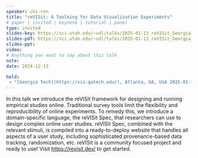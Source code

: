 ```yaml
---
speaker: chi-ren
title: "reVISit: A Toolking for Data Visualization Experiments"
# paper | invited | keynote | tutorial | panel
type: invited
slides-key: https://sci.utah.edu/~vdl/talks/2025-01-13_reVISit_Georgia_Tech.key
slides-pdf: https://sci.utah.edu/~vdl/talks/2025-01-13_reVISit_Georgia_Tech.pdf
slides-ppt: 
video:
# Anything you want to say about this talk
note:
date: 2024-12-13

held:
 - "[Georgia Tech](https://vis.gatech.edu/), Atlanta, GA, USA 2025-01-13."
---
```


In this talk we introduce the reVISit framework for designing and running empirical studies online. Traditional survey tools limit the flexibility and reproducibility of online experiments. To remedy this, we introduce a domain-specific language, the reVISit Spec, that researchers can use to design complex online user studies. reVISit Spec, combined with the relevant stimuli, is compiled into a ready-to-deploy website that handles all aspects of a user study, including sophisticated provenance-based data tracking, randomization, etc. reVISit is a community focused project and ready to use! Visit https://revisit.dev/ to get started. 

